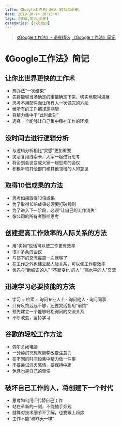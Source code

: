 ```yaml
---
title: 《Google工作法》简记（转载自语雀）
date: 2019-10-14 18:15:07
tags: [转载,笔记,语雀]
categories: [书文摘抄]
---
```


>[《Google工作法》- 语雀精选](https://www.yuque.com/heqingbao/msfy2c/zg56gm)
[《Google工作法》简记](https://www.yuque.com/heqingbao/msfy2c/va9520)

# 《Google工作法》简记

## 让你比世界更快的工作术
- 想办法“一次结束”
- 先将能够当场确定的事情确定下来，切实地取得进展
- 思考不用邮件而让所有人一次做完的方法
- 给所有的工作都规定期限
- 将精力集中于“此时此刻”
- 选择一个能够让自己集中精神工作的环境

<!-- more -->

## 没时间去进行逻辑分析

- 与逻辑分析相比“灵感”更加重要
- 灵活复用线索卡，大家一起进行思考
- 将企划会议变成大家一起思考的会议
- 积极听取其他部门和其他领域的人的意见

## 取得10倍成果的方法

- 思考如果取得10倍成果
- 为了取得10倍成果必须要打破规则 
- 为了进入下一阶段，必须“让自己的工作消失”
- 像公司的所有者那样思考

## 创建提高工作效率的人际关系的方法

- 用“实物”说话可以使工作更有效率
- 取消多余的会议
- 与部下的交流每周一次就够了
- 在工作之外也建立起人际关系，可以使工作更效率
- 优先与“新结识的人” “不断变化 的人” “高水平的人”交流

## 迅速学习必要技能的方法

- 学习 = 检索 + 询问专业人士 · 询问他人 · 询问同事
- 只有反馈远远不够，还要灵活复用“前馈”
- 预先建立一个能够轻松询问的交流关系
- 不断改变，坚持学习

## 谷歌的轻松工作方法

- 偶尔关闭电脑
- 一分钟的冥想就能够改变注意力
- 在不同的时间段集中精力做一件事
- 不要尝试消灭感情，要保持中庸
- 休息也是自己的责任

## 破坏自己工作的人，将创建下一个时代

- 思考如何用IT代替自己工作
- 站在革新的一侧，不能袖手旁观
- 就算对技术细节不了解，也要跟上趋势
- 工作不能“和昨天一样”

